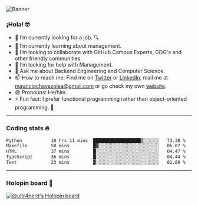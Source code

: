 ![Banner](banner.gif)

### ¡Hola! 🤓

- 🔭 I’m currently looking for a job. 🔍
- 🌱 I’m currently learning about management.
- 👯 I’m looking to collaborate with GitHub Campus Experts, GDG's and other friendly communities.
- 🤔 I’m looking for help with Management.
- 💬 Ask me about Backend Engineering and Computer Science.
- 📫 How to reach me: Find me on [Twitter](https://twitter.com/ultr4nerd) or [LinkedIn](https://www.linkedin.com/in/ultr4nerd), mail me at [mauriciochavezolea@gmail.com](mailto:mauriciochavezolea@gmail.com) or go check my own [website](https://mauriciochavez.dev).
- 😄 Pronouns: He/him. 
- ⚡ Fun fact: I prefer functional programming rather than object-oriented programming. 🤭
---

### Coding stats 🔥

<!--START_SECTION:waka-->

```txt
Python           10 hrs 11 mins  ██████████████████▒░░░░░░   73.38 %
Makefile         50 mins         █▓░░░░░░░░░░░░░░░░░░░░░░░   06.07 %
HTML             37 mins         █░░░░░░░░░░░░░░░░░░░░░░░░   04.47 %
TypeScript       36 mins         █░░░░░░░░░░░░░░░░░░░░░░░░   04.44 %
Text             23 mins         ▓░░░░░░░░░░░░░░░░░░░░░░░░   02.80 %
```

<!--END_SECTION:waka-->

---

### Holopin board 🦖

[![@ultr4nerd's Holopin board](https://holopin.me/ultr4nerd)](https://holopin.io/@ultr4nerd)
